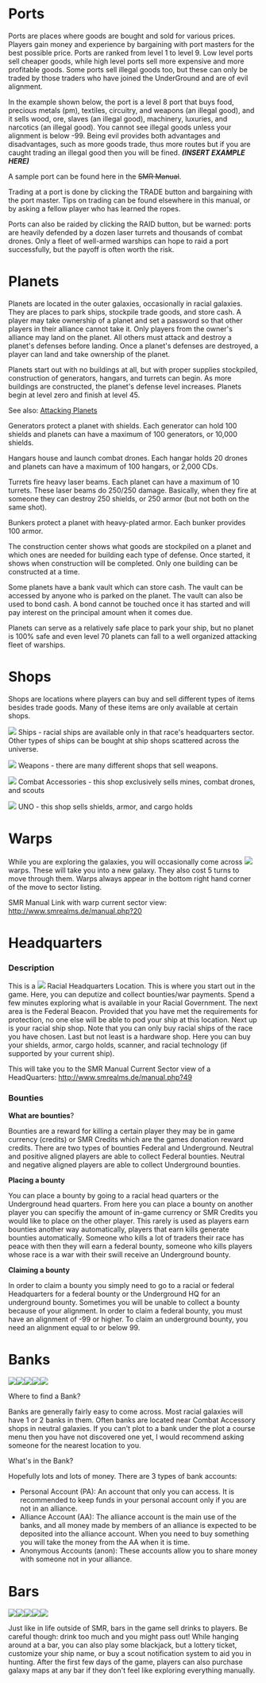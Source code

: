<!-- TITLE: Locations -->
<!-- SUBTITLE: A quick summary of Locations -->

# **Ports**

Ports are places where goods are bought and sold for various prices. Players gain money and experience by bargaining with port masters for the best possible price. Ports are ranked from level 1 to level 9. Low level ports sell cheaper goods, while high level ports sell more expensive and more profitable goods. Some ports sell illegal goods too, but these can only be traded by those traders who have joined the UnderGround and are of evil alignment.

In the example shown below, the port is a level 8 port that buys food, precious metals (pm), textiles, circuitry, and weapons (an illegal good), and it sells wood, ore, slaves (an illegal good), machinery, luxuries, and narcotics (an illegal good). You cannot see illegal goods unless your alignment is below -99. Being evil provides both advantages and disadvantages, such as more goods trade, thus more routes but if you are caught trading an illegal good then you will be fined.
***(INSERT EXAMPLE HERE)***

A sample port can be found here in the ~~SMR Manual~~.

Trading at a port is done by clicking the TRADE button and bargaining with the port master. Tips on trading can be found elsewhere in this manual, or by asking a fellow player who has learned the ropes.

Ports can also be raided by clicking the RAID button, but be warned: ports are heavily defended by a dozen laser turrets and thousands of combat drones. Only a fleet of well-armed warships can hope to raid a port successfully, but the payoff is often worth the risk.

# **Planets**

Planets are located in the outer galaxies, occasionally in racial galaxies. They are places to park ships, stockpile trade goods, and store cash. A player may take ownership of a planet and set a password so that other players in their alliance cannot take it. Only players from the owner's alliance may land on the planet. All others must attack and destroy a planet's defenses before landing. Once a planet's defenses are destroyed, a player can land and take ownership of the planet.

Planets start out with no buildings at all, but with proper supplies stockpiled, construction of generators, hangars, and turrets can begin. As more buildings are constructed, the planet's defense level increases. Planets begin at level zero and finish at level 45.

See also: [Attacking Planets](combat#planets)

Generators protect a planet with shields. Each generator can hold 100 shields and planets can have a maximum of 100 generators, or 10,000 shields.

Hangars house and launch combat drones. Each hangar holds 20 drones and planets can have a maximum of 100 hangars, or 2,000 CDs.

Turrets fire heavy laser beams. Each planet can have a maximum of 10 turrets. These laser beams do 250/250 damage. Basically, when they fire at someone they can destroy 250 shields, or 250 armor (but not both on the same shot).

Bunkers protect a planet with heavy-plated armor. Each bunker provides 100 armor.

The construction center shows what goods are stockpiled on a planet and which ones are needed for building each type of defense. Once started, it shows when construction will be completed. Only one building can be constructed at a time.

Some planets have a bank vault which can store cash. The vault can be accessed by anyone who is parked on the planet. The vault can also be used to bond cash. A bond cannot be touched once it has started and will pay interest on the principal amount when it comes due.

Planets can serve as a relatively safe place to park your ship, but no planet is 100% safe and even level 70 planets can fall to a well organized attacking fleet of warships.

# **Shops**

Shops are locations where players can buy and sell different types of items besides trade goods. Many of these items are only available at certain shops.

<img src="https://www.smrealms.de/images/shipdealer.gif"> Ships - racial ships are available only in that race's headquarters sector. Other types of ships can be bought at ship shops scattered across the universe.

<img src="https://www.smrealms.de/images/weapon_shop.gif"> Weapons - there are many different shops that sell weapons.

<img src="https://www.smrealms.de/images/hardware.png"> Combat Accessories - this shop exclusively sells mines, combat drones, and scouts

<img src="https://www.smrealms.de/images/hardware.png"> UNO - this shop sells shields, armor, and cargo holds


# **Warps**

While you are exploring the galaxies, you will occasionally come across <img src="https://www.smrealms.de/images/warp.png"> warps. These will take you into a new galaxy. They also cost 5 turns to move through them. Warps always appear in the bottom right hand corner of the move to sector listing.

SMR Manual Link with warp current sector view: http://www.smrealms.de/manual.php?20

# **Headquarters**

### **Description**

This is a <img src="https://www.smrealms.de/images/government.gif"> Racial Headquarters Location. This is where you start out in the game. Here, you can deputize and collect bounties/war payments. Spend a few minutes exploring what is available in your Racial Government. The next area is the Federal Beacon. Provided that you have met the requirements for protection, no one else will be able to pod your ship at this location. Next up is your racial ship shop. Note that you can only buy racial ships of the race you have chosen. Last but not least is a hardware shop. Here you can buy your shields, armor, cargo holds, scanner, and racial technology (if supported by your current ship).

This will take you to the SMR Manual Current Sector view of a HeadQuarters: http://www.smrealms.de/manual.php?49

### **Bounties**

**What are bounties**?

Bounties are a reward for killing a certain player they may be in game currency (credits) or SMR Credits which are the games donation reward credits. There are two types of bounties Federal and Underground. Neutral and positive aligned players are able to collect Federal bounties. Neutral and negative aligned players are able to collect Underground bounties.

**Placing a bounty**

You can place a bounty by going to a racial head quarters or the Underground head quarters. From here you can place a bounty on another player you can specifiy the amount of in-game currency or SMR Credits you would like to place on the other player. This rarely is used as players earn bounties another way automatically, players that earn kills generate bounties automatically. Someone who kills a lot of traders their race has peace with then they will earn a federal bounty, someone who kills players whose race is a war with their swill receive an Underground bounty.

**Claiming a bounty**

In order to claim a bounty you simply need to go to a racial or federal Headquarters for a federal bounty or the Underground HQ for an underground bounty. Sometimes you will be unable to collect a bounty because of your alignment. In order to claim a federal bounty, you must have an alignment of -99 or higher. To claim an underground bounty, you need an alignment equal to or below 99.

# **Banks**

<img src="https://www.smrealms.de/images/bank.png"><img src="https://www.smrealms.de/images/bank2.png"><img src="https://www.smrealms.de/images/bank3.png"><img src="https://www.smrealms.de/images/bank4.png"><img src="https://www.smrealms.de/images/bank5.png">

Where to find a Bank?

Banks are generally fairly easy to come across. Most racial galaxies will have 1 or 2 banks in them. Often banks are located near Combat Accessory shops in neutral galaxies. If you can't plot to a bank under the plot a course menu then you have not discovered one yet, I would recommend asking someone for the nearest location to you.

What's in the Bank?

Hopefully lots and lots of money. There are 3 types of bank accounts:

* Personal Account (PA): An account that only you can access. It is recommended to keep funds in your personal account only if you are not in an alliance.
* Alliance Account (AA): The alliance account is the main use of the banks, and all money made by members of an alliance is expected to be deposited into the alliance account. When you need to buy something you will take the money from the AA when it is time.
* Anonymous Accounts (anon): These accounts allow you to share money with someone not in your alliance.

   

# **Bars**
<img src="https://www.smrealms.de/images/bar.png"><img src="https://www.smrealms.de/images/bar2.png"><img src="https://www.smrealms.de/images/bar3.png"><img src="https://www.smrealms.de/images/bar4.png"><img src="https://www.smrealms.de/images/bar5.png">

Just like in life outside of SMR, bars in the game sell drinks to players. Be careful though: drink too much and you might pass out! While hanging around at a bar, you can also play some blackjack, but a lottery ticket, customize your ship name, or buy a scout notification system to aid you in hunting. After the first few days of the game, players can also purchase galaxy maps at any bar if they don't feel like exploring everything manually.